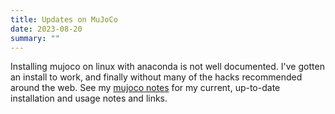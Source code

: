 ```yaml
---
title: Updates on MuJoCo
date: 2023-08-20
summary: ""
---
```


Installing mujoco on linux with anaconda is not well documented.  I've gotten an install to work, and finally without many of the hacks recommended around the web.  See my [mujoco notes](https://danaukes.com/notebook/mujoco-notes/) for my current, up-to-date installation and usage notes and links.